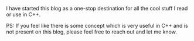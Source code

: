 I have started this blog as a one-stop destination for all the cool stuff I read or use in C++.

PS: If you feel like there is some concept which is very useful in C++ and is not present on this blog,
please feel free to reach out and let me know.
